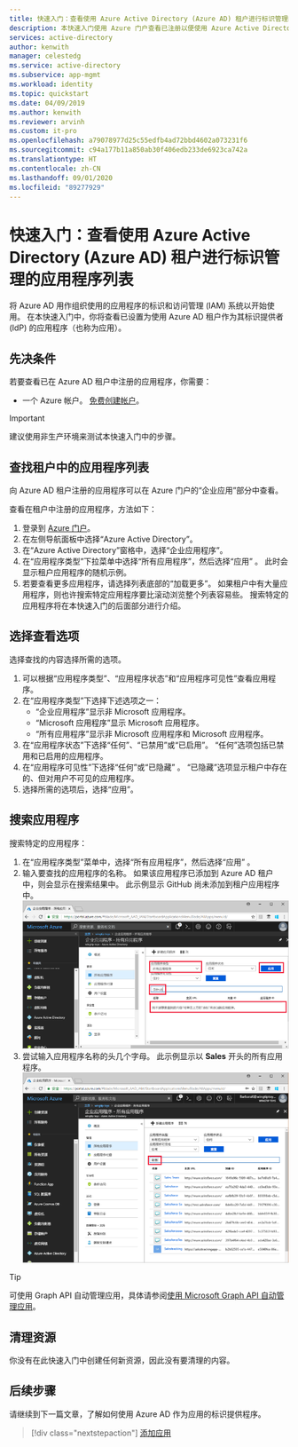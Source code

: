 ```yaml
---
title: 快速入门：查看使用 Azure Active Directory (Azure AD) 租户进行标识管理的应用程序列表
description: 本快速入门使用 Azure 门户查看已注册以便使用 Azure Active Directory (Azure AD) 租户进行标识管理的应用程序列表。
services: active-directory
author: kenwith
manager: celestedg
ms.service: active-directory
ms.subservice: app-mgmt
ms.workload: identity
ms.topic: quickstart
ms.date: 04/09/2019
ms.author: kenwith
ms.reviewer: arvinh
ms.custom: it-pro
ms.openlocfilehash: a79078977d25c55edfb4ad72bbd4602a073231f6
ms.sourcegitcommit: c94a177b11a850ab30f406edb233de6923ca742a
ms.translationtype: HT
ms.contentlocale: zh-CN
ms.lasthandoff: 09/01/2020
ms.locfileid: "89277929"
---
```

# <a name="quickstart-view-the-list-of-applications-that-are-using-your-azure-active-directory-azure-ad-tenant-for-identity-management"></a>快速入门：查看使用 Azure Active Directory (Azure AD) 租户进行标识管理的应用程序列表

将 Azure AD 用作组织使用的应用程序的标识和访问管理 (IAM) 系统以开始使用。 在本快速入门中，你将查看已设置为使用 Azure AD 租户作为其标识提供者 (IdP) 的应用程序（也称为应用）。

## <a name="prerequisites"></a>先决条件

若要查看已在 Azure AD 租户中注册的应用程序，你需要：

- 一个 Azure 帐户。 [免费创建帐户](https://azure.microsoft.com/free/?WT.mc_id=A261C142F)。

>[!IMPORTANT]
>建议使用非生产环境来测试本快速入门中的步骤。

## <a name="find-the-list-of-applications-in-your-tenant"></a>查找租户中的应用程序列表

向 Azure AD 租户注册的应用程序可以在 Azure 门户的“企业应用”部分中查看。

查看在租户中注册的应用程序，方法如下：

1. 登录到 [Azure 门户](https://portal.azure.com)。
2. 在左侧导航面板中选择“Azure Active Directory”。
3. 在“Azure Active Directory”窗格中，选择“企业应用程序”。 
4. 在“应用程序类型”下拉菜单中选择“所有应用程序”，然后选择“应用”  。 此时会显示租户应用程序的随机示例。
5. 若要查看更多应用程序，请选择列表底部的“加载更多”。 如果租户中有大量应用程序，则也许搜索特定应用程序要比滚动浏览整个列表容易些。 搜索特定的应用程序将在本快速入门的后面部分进行介绍。

## <a name="select-viewing-options"></a>选择查看选项

选择查找的内容选择所需的选项。

1. 可以根据“应用程序类型”、“应用程序状态”和“应用程序可见性”查看应用程序。  
2. 在“应用程序类型”下选择下述选项之一：
    - “企业应用程序”显示非 Microsoft 应用程序。
    - “Microsoft 应用程序”显示 Microsoft 应用程序。
    - “所有应用程序”显示非 Microsoft 应用程序和 Microsoft 应用程序。
3. 在“应用程序状态”下选择“任何”、“已禁用”或“已启用”。    “任何”选项包括已禁用和已启用的应用程序。
4. 在“应用程序可见性”下选择“任何”或“已隐藏”  。 “已隐藏”选项显示租户中存在的、但对用户不可见的应用程序。
5. 选择所需的选项后，选择“应用”。

## <a name="search-for-an-application"></a>搜索应用程序

搜索特定的应用程序：

1. 在“应用程序类型”菜单中，选择“所有应用程序”，然后选择“应用”  。
2. 输入要查找的应用程序的名称。 如果该应用程序已添加到 Azure AD 租户中，则会显示在搜索结果中。 此示例显示 GitHub 尚未添加到租户应用程序中。
    ![示例演示尚未添加到租户的应用](media/view-applications-portal/search-for-tenant-application.png)
3. 尝试输入应用程序名称的头几个字母。 此示例显示以 **Sales** 开头的所有应用程序。
    ![示例演示以 Sales 开头的所有应用](media/view-applications-portal/search-by-prefix.png)


> [!TIP]
> 可使用 Graph API 自动管理应用，具体请参阅[使用 Microsoft Graph API 自动管理应用](https://docs.microsoft.com/graph/application-saml-sso-configure-api)。


## <a name="clean-up-resources"></a>清理资源

你没有在此快速入门中创建任何新资源，因此没有要清理的内容。

## <a name="next-steps"></a>后续步骤

请继续到下一篇文章，了解如何使用 Azure AD 作为应用的标识提供程序。
> [!div class="nextstepaction"]
> [添加应用](add-application-portal.md)
